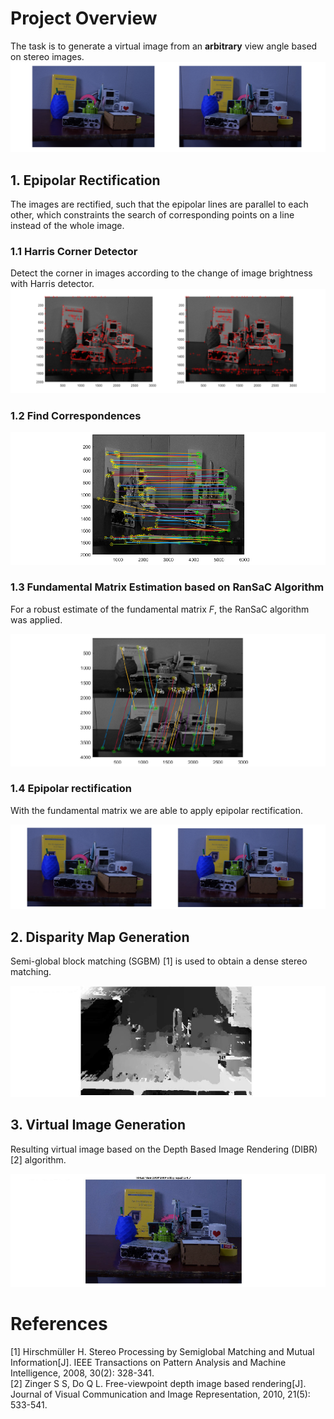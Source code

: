 # Project Overview
The task is to generate a virtual image from an __arbitrary__ view angle based on stereo images.
![Alt text](img/L2.jpg?raw=true "Title")

## 1. Epipolar Rectification 

The images are rectified, such that the epipolar lines are parallel to each other, which constraints the search of corresponding points on a line instead of the whole image.

### 1.1 Harris Corner Detector
Detect the corner in images according to the change of image brightness with Harris detector.
![Alt text](img/harris.png?raw=true "Title")

### 1.2 Find Correspondences 

![Alt text](img/ncc.png?raw=true "Title")

### 1.3  Fundamental Matrix Estimation based on RanSaC Algorithm

For a robust estimate of the fundamental matrix $F$, the RanSaC algorithm was applied.

![Alt text](img/RANSAC.png?raw=true "Title")

### 1.4 Epipolar rectification

With the fundamental matrix we are able to apply epipolar rectification.

![Alt text](img/rectification.png?raw=true "Title")

## 2. Disparity Map Generation

Semi-global block matching (SGBM) [1] is used to obtain a dense stereo matching.

![Alt text](img/disp.png?raw=true "Title")


## 3. Virtual Image Generation
Resulting virtual image based on the Depth Based Image Rendering (DIBR) [2] algorithm.

![Alt text](img/dibr.png?raw=true "Title")

# References
[1] Hirschmüller H. Stereo Processing by Semiglobal Matching and Mutual Information[J]. IEEE Transactions on Pattern Analysis and Machine Intelligence, 2008, 30(2): 328-341.  
[2] Zinger S S, Do Q L. Free-viewpoint depth image based rendering[J]. Journal of Visual Communication and Image Representation, 2010, 21(5): 533-541.
